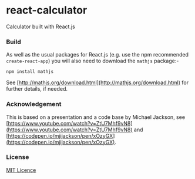 # react-calculator
Calculator built with React.js

### Build

As well as the usual packages for React.js (e.g. use the npm recommended `create-react-app`) you will also need to download the `mathjs` package:-

```
npm install mathjs
```
See [http://mathjs.org/download.html](http://mathjs.org/download.html) for further details, if needed.

### Acknowledgement

This is based on a presentation and a code base by Michael Jackson, see [https://www.youtube.com/watch?v=ZtU7Mhf9vN8](https://www.youtube.com/watch?v=ZtU7Mhf9vN8) and [https://codepen.io/mjijackson/pen/xOzyGX](https://codepen.io/mjijackson/pen/xOzyGX).

### License

[MIT Licence](https://opensource.org/licenses/MIT)
